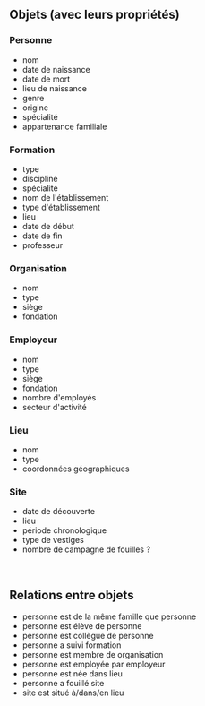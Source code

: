 ##  Objets (avec leurs propriétés)



### Personne
- nom
- date de naissance
- date de mort
- lieu de naissance
- genre
- origine
- spécialité
- appartenance familiale


### Formation
- type
- discipline
- spécialité
- nom de l'établissement
- type d'établissement
- lieu
- date de début
- date de fin
- professeur


### Organisation
- nom
- type
- siège
- fondation


### Employeur
- nom
- type
- siège
- fondation
- nombre d'employés
- secteur d'activité


### Lieu
- nom
- type
- coordonnées géographiques


### Site
- date de découverte
- lieu
- période chronologique
- type de vestiges
- nombre de campagne de fouilles ?


<br/>

## Relations entre objets
- personne est de la même famille que personne
- personne est élève de personne
- personne est collègue de personne
- personne a suivi formation
- personne est membre de organisation
- personne est employée par employeur
- personne est née dans lieu
- personne a fouillé site
- site est situé à/dans/en lieu
